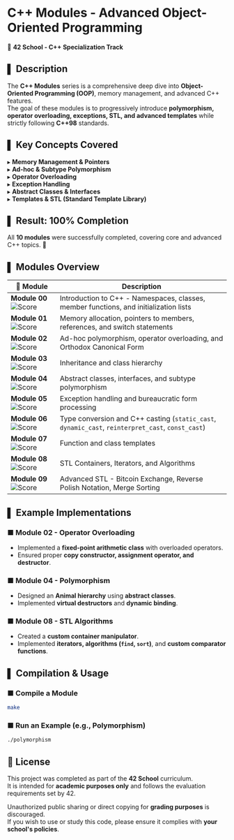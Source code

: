 # C++ Modules - Advanced Object-Oriented Programming

📌 **42 School - C++ Specialization Track**  

## ▌ Description
The **C++ Modules** series is a comprehensive deep dive into **Object-Oriented Programming (OOP)**, memory management, and advanced C++ features.  
The goal of these modules is to progressively introduce **polymorphism, operator overloading, exceptions, STL, and advanced templates** while strictly following **C++98** standards.

## ▌ Key Concepts Covered
▸ **Memory Management & Pointers**  
▸ **Ad-hoc & Subtype Polymorphism**  
▸ **Operator Overloading**  
▸ **Exception Handling**  
▸ **Abstract Classes & Interfaces**  
▸ **Templates & STL (Standard Template Library)**  

## ▌ Result: **100% Completion**
All **10 modules** were successfully completed, covering core and advanced C++ topics. 🎉

## ▌ **Modules Overview**
| 📌 Module | Description |
|----------|-------------|
| **Module 00** ![Score](https://img.shields.io/badge/Completed-100%25-brightgreen) | Introduction to C++ - Namespaces, classes, member functions, and initialization lists |
| **Module 01** ![Score](https://img.shields.io/badge/Completed-100%25-brightgreen)   | Memory allocation, pointers to members, references, and switch statements |
| **Module 02** ![Score](https://img.shields.io/badge/Completed-100%25-brightgreen)   | Ad-hoc polymorphism, operator overloading, and Orthodox Canonical Form |
| **Module 03** ![Score](https://img.shields.io/badge/Completed-100%25-brightgreen)   | Inheritance and class hierarchy |
| **Module 04** ![Score](https://img.shields.io/badge/Completed-80%25-brightgreen)   | Abstract classes, interfaces, and subtype polymorphism |
| **Module 05** ![Score](https://img.shields.io/badge/Completed-100%25-brightgreen)   | Exception handling and bureaucratic form processing |
| **Module 06** ![Score](https://img.shields.io/badge/Completed-100%25-brightgreen)   | Type conversion and C++ casting (`static_cast`, `dynamic_cast`, `reinterpret_cast`, `const_cast`) |
| **Module 07** ![Score](https://img.shields.io/badge/Completed-100%25-brightgreen)   | Function and class templates |
| **Module 08** ![Score](https://img.shields.io/badge/Completed-100%25-brightgreen)   | STL Containers, Iterators, and Algorithms |
| **Module 09** ![Score](https://img.shields.io/badge/Completed-100%25-brightgreen)   | Advanced STL - Bitcoin Exchange, Reverse Polish Notation, Merge Sorting |

## ▌ Example Implementations
### ■ **Module 02 - Operator Overloading**
- Implemented a **fixed-point arithmetic class** with overloaded operators.
- Ensured proper **copy constructor, assignment operator, and destructor**.

### ■ **Module 04 - Polymorphism**
- Designed an **Animal hierarchy** using **abstract classes**.
- Implemented **virtual destructors** and **dynamic binding**.

### ■ **Module 08 - STL Algorithms**
- Created a **custom container manipulator**.
- Implemented **iterators, algorithms (`find`, `sort`)**, and **custom comparator functions**.

## ▌ Compilation & Usage
### ■ **Compile a Module**
```sh
make
``` 

### ■ **Run an Example (e.g., Polymorphism)**
```sh
./polymorphism  
```

## 📜 License

This project was completed as part of the **42 School** curriculum.  
It is intended for **academic purposes only** and follows the evaluation requirements set by 42.  

Unauthorized public sharing or direct copying for **grading purposes** is discouraged.  
If you wish to use or study this code, please ensure it complies with **your school's policies**.

